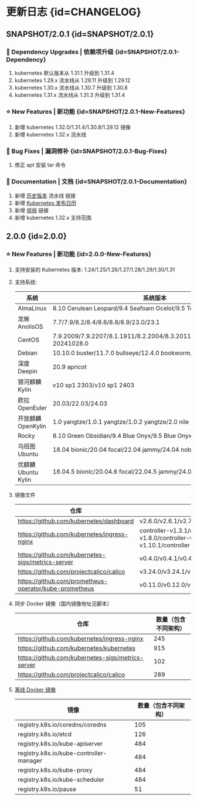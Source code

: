 # 更新日志 {id=CHANGELOG}

## SNAPSHOT/2.0.1 {id=SNAPSHOT/2.0.1}

### 🔨 Dependency Upgrades | 依赖项升级 {id=SNAPSHOT/2.0.1-Dependency}

1. kubernetes 默认版本从 1.31.1 升级到 1.31.4
2. kubernetes 1.29.x 流水线从 1.29.11 升级到 1.29.12
3. kubernetes 1.30.x 流水线从 1.30.7 升级到 1.30.8
4. kubernetes 1.31.x 流水线从 1.31.3 升级到 1.31.4

### ⭐ New Features | 新功能 {id=SNAPSHOT/2.0.1-New-Features}

1. 新增 kubernetes 1.32.0/1.31.4/1.30.8/1.29.12 镜像
2. 新增 kubernetes 1.32.x 流水线

### 🐞 Bug Fixes | 漏洞修补 {id=SNAPSHOT/2.0.1-Bug-Fixes}

1. 修正 apt 安装 tar 命令

### 📔 Documentation | 文档 {id=SNAPSHOT/2.0.1-Documentation}

1. 新增 [历史版本](history.md) 流水线 链接
2. 新增 [Kubernetes 发布日历](question/k8s-release-cal.md)
3. 新增 [视频](feature/videos.md) 链接
4. 新增 kubernetes 1.32.x 支持范围

## 2.0.0 {id=2.0.0}

### ⭐ New Features | 新功能 {id=2.0.0-New-Features}

1. 支持安装的 Kubernetes 版本: 1.24/1.25/1.26/1.27/1.28/1.29/1.30/1.31
2. 支持系统:

   | 系统               | 系统版本                                                                        |
   |------------------|-----------------------------------------------------------------------------|
   | AlmaLinux        | 8.10 Cerulean Leopard/9.4 Seafoam Ocelot/9.5 Teal Serval                    |
   | 龙蜥 AnolisOS      | 7.7/7.9/8.2/8.4/8.6/8.8/8.9/23.0/23.1                                       |
   | CentOS           | 7.9.2009/7.9.2207/8.1.1911/8.2.2004/8.3.2011/8.4.2105/8.5.2111/9-20241028.0 |
   | Debian           | 10.10.0 buster/11.7.0 bullseye/12.4.0 bookworm/12.7.0 bookworm              |
   | 深度 Deepin        | 20.9 apricot                                                                |
   | 银河麒麟 Kylin       | v10 sp1 2303/v10 sp1 2403                                                   |
   | 欧拉 OpenEuler     | 20.03/22.03/24.03                                                           |
   | 开放麒麟 OpenKylin   | 1.0 yangtze/1.0.1 yangtze/1.0.2 yangtze/2.0 nile                            |
   | Rocky            | 8.10 Green Obsidian/9.4 Blue Onyx/9.5 Blue Onyx                             |
   | 乌班图 Ubuntu       | 18.04 bionic/20.04 focal/22.04 jammy/24.04 noble                            |
   | 优麒麟 Ubuntu Kylin | 18.04.5 bionic/20.04.6 focal/22.04.5 jammy/24.04.1 noble                    |

3. 镜像文件

   | 仓库                                                     | 版本                                                                                                                                                                                                                                                                                                                                                                                                                                                                                                                                                                                                        |
   |--------------------------------------------------------|-----------------------------------------------------------------------------------------------------------------------------------------------------------------------------------------------------------------------------------------------------------------------------------------------------------------------------------------------------------------------------------------------------------------------------------------------------------------------------------------------------------------------------------------------------------------------------------------------------------|
   | https://github.com/kubernetes/dashboard                | v2.6.0/v2.6.1/v2.7.0                                                                                                                                                                                                                                                                                                                                                                                                                                                                                                                                                                                      |
   | https://github.com/kubernetes/ingress-nginx            | controller-v1.3.1/controller-v1.4.0/controller-v1.5.1/controller-v1.5.2/controller-v1.6.0/controller-v1.6.1/controller-v1.6.2/controller-v1.6.3/controller-v1.6.4/controller-v1.7.0/controller-v1.7.1/controller-v1.8.0/controller-v1.8.1/controller-v1.8.2/controller-v1.8.4/controller-v1.8.5/controller-v1.9.0/controller-v1.9.1/controller-v1.9.3/controller-v1.9.4/controller-v1.9.5/controller-v1.9.6/controller-v1.10.0/controller-v1.10.1/controller-v1.10.2/controller-v1.10.3/controller-v1.10.4/controller-v1.10.5/controller-v1.11.0/controller-v1.11.1/controller-v1.11.2/controller-v1.11.3 |
   | https://github.com/kubernetes-sigs/metrics-server      | v0.4.0/v0.4.1/v0.4.2/v0.4.3/v0.4.4/v0.4.5/v0.5.0/v0.5.1/v0.5.2/v0.6.0/v0.6.1/v0.6.2/v0.6.3/v0.6.4/v0.7.0/v0.7.1/v0.7.2                                                                                                                                                                                                                                                                                                                                                                                                                                                                                    |
   | https://github.com/projectcalico/calico                | v3.24.0/v3.24.1/v3.24.2/v3.24.3/v3.24.4/v3.24.5/v3.24.6/v3.25.0/v3.25.1/v3.25.2/v3.26.0/v3.26.1/v3.26.2/v3.26.3/v3.26.4/v3.26.5/v3.27.0/v3.27.1/v3.27.2/v3.27.3/v3.27.4/v3.28.0/v3.28.1/v3.28.2/v3.29.0/v3.29.1                                                                                                                                                                                                                                                                                                                                                                                           |
   | https://github.com/prometheus-operator/kube-prometheus | v0.11.0/v0.12.0/v0.13.0/v0.14.0                                                                                                                                                                                                                                                                                                                                                                                                                                                                                                                                                                           |

4. 同步 Docker 镜像（国内镜像地址见脚本）

   | 仓库                                                     | 数量（包含不同架构） |
   |--------------------------------------------------------|------------|
   | https://github.com/kubernetes/ingress-nginx            | 245        |
   | https://github.com/kubernetes/kubernetes               | 915        |
   | https://github.com/kubernetes-sigs/metrics-server      | 102        |
   | https://github.com/projectcalico/calico                | 289        |

5. [离线 Docker 镜像](https://xuxiaowei-my.sharepoint.com/:f:/g/personal/share_xuxiaowei_com_cn/EjjHOkWYEPdFlpOqfcza1fYBq6kPtWLJ8ZmdosSeGYBMKQ)

   | 镜像                                      | 数量（包含不同架构） |
   |-----------------------------------------|------------|
   | registry.k8s.io/coredns/coredns         | 105        |
   | registry.k8s.io/etcd                    | 126        |
   | registry.k8s.io/kube-apiserver          | 484        |
   | registry.k8s.io/kube-controller-manager | 484        |
   | registry.k8s.io/kube-proxy              | 484        |
   | registry.k8s.io/kube-scheduler          | 484        |
   | registry.k8s.io/pause                   | 51         |
